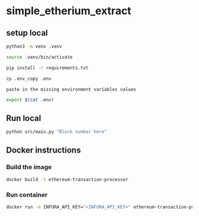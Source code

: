 # simple_etherium_extract

## setup local

```bash
python3 -m venv .venv
```

```bash
source .venv/bin/activate
```

```bash
pip install -r requirements.txt
```

```bash
cp .env_copy .env
```

```
paste in the missing environment variables values
```

```bash
export $(cat .env)
```

## Run local

```bash
python src/main.py "Block number here"
```

## Docker instructions

### Build the image
```bash
docker build -t ethereum-transaction-processor
```

### Run container
```bash
docker run -e INFURA_API_KEY="<INFURA_API_KEY>" ethereum-transaction-processor <block_number>
```